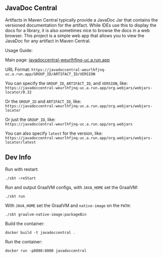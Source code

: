 JavaDoc Central
---------------

Artifacts in Maven Central typically provide a JavaDoc Jar that contains the versioned documentation for the artifact.  While IDEs use this to display the docs for a library, it is also sometimes nice to browse the docs in a web browser.  This project is a simple web app that allows you to view the JavaDoc for any artifact in Maven Central.

Usage Guide:

Main page: [javadoccentral-weurlhfjnq-uc.a.run.app](https://javadoccentral-weurlhfjnq-uc.a.run.app/)

URL Format: `https://javadoccentral-weurlhfjnq-uc.a.run.app/GROUP_ID/ARTIFACT_ID/VERSION`

You can specify the `GROUP_ID`, `ARTIFACT_ID`, and `VERSION`, like:  
`https://javadoccentral-weurlhfjnq-uc.a.run.app/org.webjars/webjars-locator/0.32`

Or the `GROUP_ID` and `ARTIFACT_ID`, like:  
`https://javadoccentral-weurlhfjnq-uc.a.run.app/org.webjars/webjars-locator`

Or just the `GROUP_ID`, like:  
`https://javadoccentral-weurlhfjnq-uc.a.run.app/org.webjars`

You can also specify `latest` for the version, like:  
`https://javadoccentral-weurlhfjnq-uc.a.run.app/org.webjars/webjars-locator/latest`

## Dev Info

Run with restart:
```
./sbt ~reStart
```

Run and output GraalVM configs, with `JAVA_HOME` set the GraalVM:
```
./sbt run
```

With `JAVA_HOME` set the GraalVM and `native-image` on the `PATH`:
```
./sbt graalvm-native-image:packageBin
```

Build the container:
```
docker build -t javadoccentral .
```

Run the container:
```
docker run -p8080:8080 javadoccentral
```
